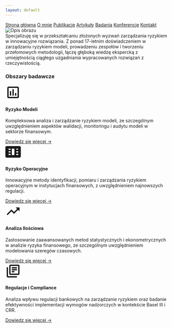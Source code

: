 ```yaml
---
layout: default
---
```

<div id="myMenu">
  <a href="/" class="menu-option">Strona główna</a>
  <a href="/about" class="menu-option">O mnie</a>
  <a href="/publications" class="menu-option">Publikacje</a>
  <a href="/articles" class="menu-option">Artykuły</a>
  <a href="/researches" class="menu-option">Badania</a>
  <a href="/conferences" class="menu-option">Konferencje</a>
  <a href="/contact" class="menu-option">Kontakt</a>
</div>

<!-- Dodajemy pozycjonowany obraz -->
<div class="positioned-image">
  <img src="/assets/images/Maciej Buczak - zdjęcie CV.jpg" alt="Opis obrazu">
</div>

<!-- Istniejące kwadraty -->
<div class="square"></div>
<div class="square1"></div>
<div class="square2"></div>
<div class="square-big"></div>

<div class="intro-text">
  Specjalizuję się w przekształcaniu złożonych wyzwań zarządzania ryzykiem w innowacyjne rozwiązania. Z ponad 17-letnim doświadczeniem w zarządzaniu ryzykiem modeli, prowadzeniu zespołów i tworzeniu przełomowych metodologii, łączę głęboką wiedzę ekspercką z umiejętnością ciągłego uzgadniania wypracowanych rozwiązań z rzeczywistością.
</div>

<h3 class="section-title">Obszary badawcze</h3>
<div class="research-areas-grid">
  <div class="research-area-card">
    <div class="research-area-icon">
      <svg viewBox="0 0 24 24" width="48" height="48">
        <path fill="currentColor" d="M19 3H5c-1.1 0-2 .9-2 2v14c0 1.1.9 2 2 2h14c1.1 0 2-.9 2-2V5c0-1.1-.9-2-2-2zm0 16H5V5h14v14zM7 10h2v7H7zm4-3h2v10h-2zm4 6h2v4h-2z"/>
      </svg>
    </div>
    <h4>Ryzyko Modeli</h4>
    <p>Kompleksowa analiza i zarządzanie ryzykiem modeli, ze szczególnym uwzględnieniem aspektów walidacji, monitoringu i audytu modeli w sektorze finansowym.</p>
    <a href="/research/model-risk" class="research-area-link">Dowiedz się więcej →</a>
  </div>
  
  <div class="research-area-card">
    <div class="research-area-icon">
      <svg viewBox="0 0 24 24" width="48" height="48">
        <path fill="currentColor" d="M21 8V7l-3 2-3-2v1l3 2 3-2zm1-5H2C.9 3 0 3.9 0 5v14c0 1.1.9 2 2 2h20c1.1 0 2-.9 2-2V5c0-1.1-.9-2-2-2zM8 17H5v-2h3v2zm0-4H5v-2h3v2zm0-4H5V7h3v2zm6 8h-4V7h4v10zm6 0h-3v-2h3v2zm0-4h-3v-2h3v2zm0-4h-3V7h3v2z"/>
      </svg>
    </div>
    <h4>Ryzyko Operacyjne</h4>
    <p>Innowacyjne metody identyfikacji, pomiaru i zarządzania ryzykiem operacyjnym w instytucjach finansowych, z uwzględnieniem najnowszych regulacji.</p>
    <a href="/research/operational-risk" class="research-area-link">Dowiedz się więcej →</a>
  </div>
  
  <div class="research-area-card">
    <div class="research-area-icon">
      <svg viewBox="0 0 24 24" width="48" height="48">
        <path fill="currentColor" d="M16 6l2.29 2.29-4.88 4.88-4-4L2 16.59 3.41 18l6-6 4 4 6.3-6.29L22 12V6h-6z"/>
      </svg>
    </div>
    <h4>Analiza Ilościowa</h4>
    <p>Zastosowanie zaawansowanych metod statystycznych i ekonometrycznych w analizie ryzyka finansowego, ze szczególnym uwzględnieniem modelowania szeregów czasowych.</p>
    <a href="/research/quantitative-analysis" class="research-area-link">Dowiedz się więcej →</a>
  </div>
  
  <div class="research-area-card">
    <div class="research-area-icon">
      <svg viewBox="0 0 24 24" width="48" height="48">
        <path fill="currentColor" d="M4 6H2v14c0 1.1.9 2 2 2h14v-2H4V6zm16-4H8c-1.1 0-2 .9-2 2v12c0 1.1.9 2 2 2h12c1.1 0 2-.9 2-2V4c0-1.1-.9-2-2-2zm0 14H8V4h12v12zM10 9h8v2h-8zm0-3h8v2h-8zm0 6h4v2h-4z"/>
      </svg>
    </div>
    <h4>Regulacje i Compliance</h4>
    <p>Analiza wpływu regulacji bankowych na zarządzanie ryzykiem oraz badanie efektywności implementacji wymogów nadzorczych w kontekście Basel III i CRR.</p>
    <a href="/research/regulations" class="research-area-link">Dowiedz się więcej →</a>
  </div>
</div>
